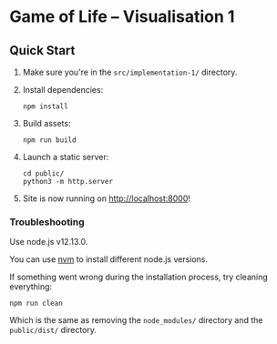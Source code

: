 # Game of Life – Visualisation 1
## Quick Start

1. Make sure you're in the `src/implementation-1/` directory.

2. Install dependencies:
    ```
    npm install
    ```

2. Build assets:
    ```
    npm run build
    ```
3. Launch a static server:
    ```
    cd public/
    python3 -m http.server
    ```
4. Site is now running on [http://localhost:8000](http://localhost:8000)!

### Troubleshooting
Use node.js v12.13.0.

You can use [nvm](https://github.com/nvm-sh/nvm) to install different node.js versions. 

If something went wrong during the installation process, try cleaning everything:

```
npm run clean
```

Which is the same as removing the `node_modules/` directory and the `public/dist/` directory.
